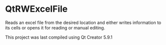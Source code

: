 # QtRWExcelFile
Reads an excel file from the desired location and either writes information to its cells or opens it for reading or manual editing.

This project was last compiled using Qt Creator 5.9.1
